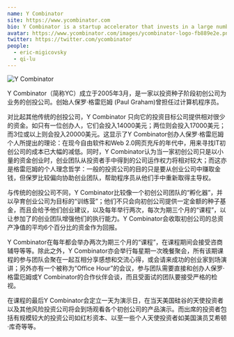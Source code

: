 ```yaml
---
name: Y Combinator
site: https://www.ycombinator.com
bio: Y Combinator is a startup accelerator that invests in a large number of startups twice a year.
avatar: https://www.ycombinator.com/images/ycombinator-logo-fb889e2e.png
twitter: https://twitter.com/ycombinator
people:
  - eric-migicovsky
  - qi-lu
---
```


![Y Combinator](https://techcrunch.com/wp-content/uploads/2013/10/ycombinator.jpg)

Y Combinator（简称YC）成立于2005年3月，是一家以投资种子阶段初创公司为业务的创投公司。创始人保罗·格雷厄姆 (Paul Graham)曾担任过计算机程序员。

对比起其他传统的创投公司，Y Combinator 只向它的投资目标公司提供相对很少的资金。如只有一位创办人，它们会投入14000美元；两位则会投入17000美元；而3位或以上则会投入20000美元。这显示了Y Combinator创办人保罗·格雷厄姆个人所提出的理论：在现今自由软件和Web 2.0网页充斥的年代中，用来寻找IT初创公司的成本已大幅的减低。同时，Y Combinator认为当一家初创公司只是以小量的资金创业时，创业团队从投资者手中得到的公司运作权力将相对较大；而这亦是格雷厄姆的个人理念哲学：一般的投资公司的目的只是要从创业公司中赚取金钱，但保罗比较偏向协助创业团队，帮助程序员从他们手中重新取得主导权。

与传统的创投公司不同，Y Combinator比较像一个初创公司团队的“孵化器”，并以孕育创业公司为目标的“训练营”；他们不只会向初创公司提供一定金额的种子基金，而且会给予他们创业建议，以及每年举行两次，每次为期三个月的“课程”，以让参加了的创业团队增强他们的执行能力。Y Combinator会收取初创公司的总资产净值的平均6个百分比的资金作为回报。

Y Combinator在每年都会举办两次为期三个月的“课程”，在课程期间会接受咨商辅导等等。除此之外，Y Combinator亦会举行每星期一次晚餐聚会，所有该期课程的参与团队会聚在一起互相分享感想和交流心得，或会请来成功的创业家到场演讲；另外亦有一个被称为“Office Hour”的会议，参与团队需要直接和创办人保罗·格雷厄姆或Y Combinator的合作伙伴会谈，而且受面试的团队要接受严格的检视。

在课程的最后Y Combinator会定立一天为演示日，在当天美国硅谷的天使投资者以及其他风险投资公司将会到场观看各个初创公司的产品演示。而出席的投资者包括有规模较大的投资公司如红杉资本、以至一些个人天使投资者如美国演员艾希顿·库奇等等。
